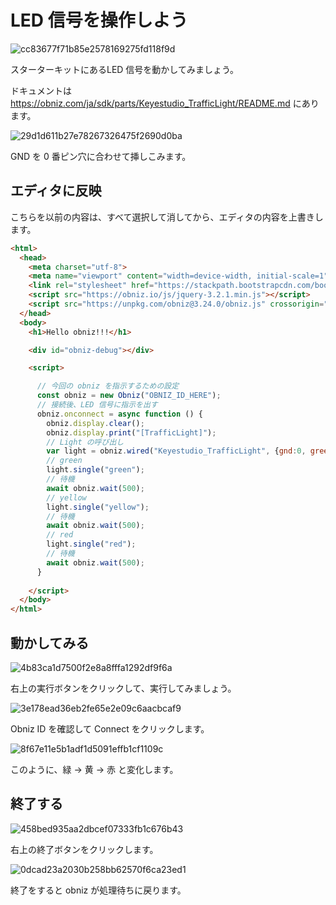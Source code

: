 # LED 信号を操作しよう

![cc83677f71b85e2578169275fd118f9d](https://i.gyazo.com/cc83677f71b85e2578169275fd118f9d.jpg)

スターターキットにあるLED 信号を動かしてみましょう。

ドキュメントは https://obniz.com/ja/sdk/parts/Keyestudio_TrafficLight/README.md にあります。

![29d1d611b27e78267326475f2690d0ba](https://i.gyazo.com/29d1d611b27e78267326475f2690d0ba.jpg)

GND を 0 番ピン穴に合わせて挿しこみます。

## エディタに反映

こちらを以前の内容は、すべて選択して消してから、エディタの内容を上書きします。

```html
<html>
  <head>
    <meta charset="utf-8">
    <meta name="viewport" content="width=device-width, initial-scale=1">
    <link rel="stylesheet" href="https://stackpath.bootstrapcdn.com/bootstrap/4.3.1/css/bootstrap.min.css">
    <script src="https://obniz.io/js/jquery-3.2.1.min.js"></script>
    <script src="https://unpkg.com/obniz@3.24.0/obniz.js" crossorigin="anonymous"></script>
  </head>
  <body>
    <h1>Hello obniz!!!</h1>

    <div id="obniz-debug"></div>

    <script>

      // 今回の obniz を指示するための設定
      const obniz = new Obniz("OBNIZ_ID_HERE");
      // 接続後、LED 信号に指示を出す
      obniz.onconnect = async function () {
        obniz.display.clear();
        obniz.display.print("[TrafficLight]");
        // Light の呼び出し
        var light = obniz.wired("Keyestudio_TrafficLight", {gnd:0, green:1, yellow:2, red:3});
        // green
        light.single("green");
        // 待機
        await obniz.wait(500);
        // yellow
        light.single("yellow");
        // 待機
        await obniz.wait(500);
        // red
        light.single("red");
        // 待機
        await obniz.wait(500);
      }
      
    </script>
  </body>
</html>
```

## 動かしてみる

![4b83ca1d7500f2e8a8fffa1292df9f6a](https://i.gyazo.com/4b83ca1d7500f2e8a8fffa1292df9f6a.png)

右上の実行ボタンをクリックして、実行してみましょう。

![3e178ead36eb2fe65e2e09c6aacbcaf9](https://i.gyazo.com/3e178ead36eb2fe65e2e09c6aacbcaf9.png)

Obniz ID を確認して Connect をクリックします。

![8f67e11e5b1adf1d5091effb1cf1109c](https://i.gyazo.com/8f67e11e5b1adf1d5091effb1cf1109c.jpg)

このように、緑 → 黄 → 赤 と変化します。

## 終了する

![458bed935aa2dbcef07333fb1c676b43](https://i.gyazo.com/458bed935aa2dbcef07333fb1c676b43.png)

右上の終了ボタンをクリックします。

![0dcad23a2030b258bb62570f6ca23ed1](https://i.gyazo.com/0dcad23a2030b258bb62570f6ca23ed1.jpg)

終了をすると obniz が処理待ちに戻ります。